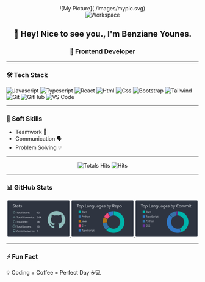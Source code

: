 <div align="center" width="50">

<div align="center">

</div>
![My Picture](./images/mypic.svg)

 <br>
<img src="https://github.com/SP-XD/SP-XD/blob/main/images/dev-working_rounded.gif?raw=true" alt="Workspace"  width="40%"/><br> 

<h2>👋 Hey! Nice to see you., I'm Benziane Younes.</h2>
<h3>🚀 Frontend Developer</h3>

</div>

---

### 🛠️ Tech Stack  
![Javascript](https://img.shields.io/badge/JavaScript-323330?style=flat&logo=javascript&logoColor=F7DF1E)
![Typescript](https://img.shields.io/badge/TypeScript-007ACC?style=flat&logo=typescript&logoColor=white)
![React](https://img.shields.io/badge/React-20232A?style=flat&logo=react&logoColor=61DAFB)
![Html](https://img.shields.io/badge/HTML5-E34F26?style=flat&logo=html5&logoColor=white)
![Css](https://img.shields.io/badge/CSS3-1572B6?style=flat&logo=css3&logoColor=white)
![Bootstrap](https://img.shields.io/badge/Bootstrap-563D7C?style=flat&logo=bootstrap&logoColor=white)
![Tailwind](https://img.shields.io/badge/Tailwind_CSS-38B2AC?style=flat&logo=tailwind-css&logoColor=white)
![Git](https://img.shields.io/badge/Git-F05032?style=flat&logo=git&logoColor=white)
![GitHub](https://img.shields.io/badge/GitHub-181717?style=flat&logo=github&logoColor=white)
![VS Code](https://img.shields.io/badge/VS_Code-0078D4?style=flat&logo=visual-studio-code&logoColor=white)


---

### 🤝 Soft Skills  
- Teamwork 🤝  
- Communication 🗣️  
- Problem Solving 💡  

---

<div align="center">

![Totals Hits](https://komarev.com/ghpvc/?username=benzianeyounes&style=flat&color=orange&label=PROFILE+VIEWS)
![Hits](https://hits.seeyoufarm.com/api/count/incr/badge.svg?url=https%3A%2F%2Fgithub.com%2Fbenzianeyounes&count_bg=%2379C83D&title_bg=%23555555&icon=github.svg&icon_color=%23E7E7E7&title=HITS&edge_flat=false)

</div>

---

### 📊 GitHub Stats
<div align="center">
<a  href="https://github.com/benzianeyounes">

<img src="https://raw.githubusercontent.com/SP-XD/profile-summary-cards/master/profile-summary-card-output/nord_dark/3-stats.svg" width="32.5%">
<img src="https://raw.githubusercontent.com/SP-XD/profile-summary-cards/master/profile-summary-card-output/nord_dark/1-repos-per-language.svg" width="32.5%">
<img src="https://raw.githubusercontent.com/SP-XD/profile-summary-cards/master/profile-summary-card-output/nord_dark/2-most-commit-language.svg" width="32.5%">

</a>
</div>

---

### ⚡ Fun Fact  
💡 Coding + Coffee = Perfect Day ☕💻

